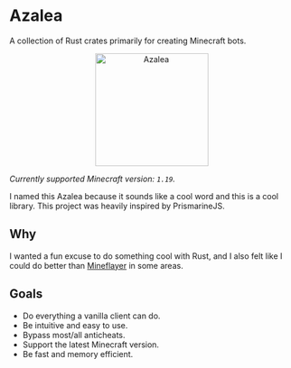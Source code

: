 # Azalea

A collection of Rust crates primarily for creating Minecraft bots.

<p align="center">
    <img src="https://cdn.matdoes.dev/images/flowering_azalea.webp" alt="Azalea" height="200">
</p>

<!-- The line below is automatically read and updated by the migrate script, so don't change it manually. -->
*Currently supported Minecraft version: `1.19`.*

I named this Azalea because it sounds like a cool word and this is a cool library. This project was heavily inspired by PrismarineJS.

## Why

I wanted a fun excuse to do something cool with Rust, and I also felt like I could do better than [Mineflayer](https://github.com/prismarinejs/mineflayer) in some areas.

## Goals

- Do everything a vanilla client can do.
- Be intuitive and easy to use.
- Bypass most/all anticheats.
- Support the latest Minecraft version.
- Be fast and memory efficient.

